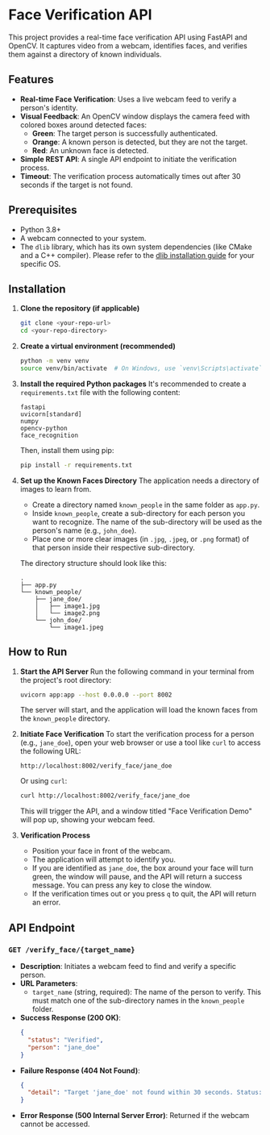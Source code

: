 # Face Verification API

This project provides a real-time face verification API using FastAPI and OpenCV. It captures video from a webcam, identifies faces, and verifies them against a directory of known individuals.

## Features

- **Real-time Face Verification**: Uses a live webcam feed to verify a person's identity.
- **Visual Feedback**: An OpenCV window displays the camera feed with colored boxes around detected faces:
  - **Green**: The target person is successfully authenticated.
  - **Orange**: A known person is detected, but they are not the target.
  - **Red**: An unknown face is detected.
- **Simple REST API**: A single API endpoint to initiate the verification process.
- **Timeout**: The verification process automatically times out after 30 seconds if the target is not found.

## Prerequisites

- Python 3.8+
- A webcam connected to your system.
- The `dlib` library, which has its own system dependencies (like CMake and a C++ compiler). Please refer to the [dlib installation guide](https://gist.github.com/ageitgey/629d75c1baac34dfa5ca2a1928a7aeaf) for your specific OS.

## Installation

1. **Clone the repository (if applicable)**

   ```bash
   git clone <your-repo-url>
   cd <your-repo-directory>
   ```
2. **Create a virtual environment (recommended)**

   ```bash
   python -m venv venv
   source venv/bin/activate  # On Windows, use `venv\Scripts\activate`
   ```
3. **Install the required Python packages**
   It's recommended to create a `requirements.txt` file with the following content:

   ```
   fastapi
   uvicorn[standard]
   numpy
   opencv-python
   face_recognition
   ```

   Then, install them using pip:

   ```bash
   pip install -r requirements.txt
   ```
4. **Set up the Known Faces Directory**
   The application needs a directory of images to learn from.

   - Create a directory named `known_people` in the same folder as `app.py`.
   - Inside `known_people`, create a sub-directory for each person you want to recognize. The name of the sub-directory will be used as the person's name (e.g., `john_doe`).
   - Place one or more clear images (in `.jpg`, `.jpeg`, or `.png` format) of that person inside their respective sub-directory.

   The directory structure should look like this:

   ```
   .
   ├── app.py
   └── known_people/
       ├── jane_doe/
       │   ├── image1.jpg
       │   └── image2.png
       └── john_doe/
           └── image1.jpeg
   ```

## How to Run

1. **Start the API Server**
   Run the following command in your terminal from the project's root directory:

   ```bash
   uvicorn app:app --host 0.0.0.0 --port 8002
   ```

   The server will start, and the application will load the known faces from the `known_people` directory.
2. **Initiate Face Verification**
   To start the verification process for a person (e.g., `jane_doe`), open your web browser or use a tool like `curl` to access the following URL:

   ```
   http://localhost:8002/verify_face/jane_doe
   ```

   Or using `curl`:

   ```bash
   curl http://localhost:8002/verify_face/jane_doe
   ```

   This will trigger the API, and a window titled "Face Verification Demo" will pop up, showing your webcam feed.
3. **Verification Process**

   - Position your face in front of the webcam.
   - The application will attempt to identify you.
   - If you are identified as `jane_doe`, the box around your face will turn green, the window will pause, and the API will return a success message. You can press any key to close the window.
   - If the verification times out or you press `q` to quit, the API will return an error.

## API Endpoint

### `GET /verify_face/{target_name}`

- **Description**: Initiates a webcam feed to find and verify a specific person.
- **URL Parameters**:
  - `target_name` (string, required): The name of the person to verify. This must match one of the sub-directory names in the `known_people` folder.
- **Success Response (200 OK)**:
  ```json
  {
    "status": "Verified",
    "person": "jane_doe"
  }
  ```
- **Failure Response (404 Not Found)**:
  ```json
  {
    "detail": "Target 'jane_doe' not found within 30 seconds. Status: Unauthorized"
  }
  ```
- **Error Response (500 Internal Server Error)**:
  Returned if the webcam cannot be accessed.

